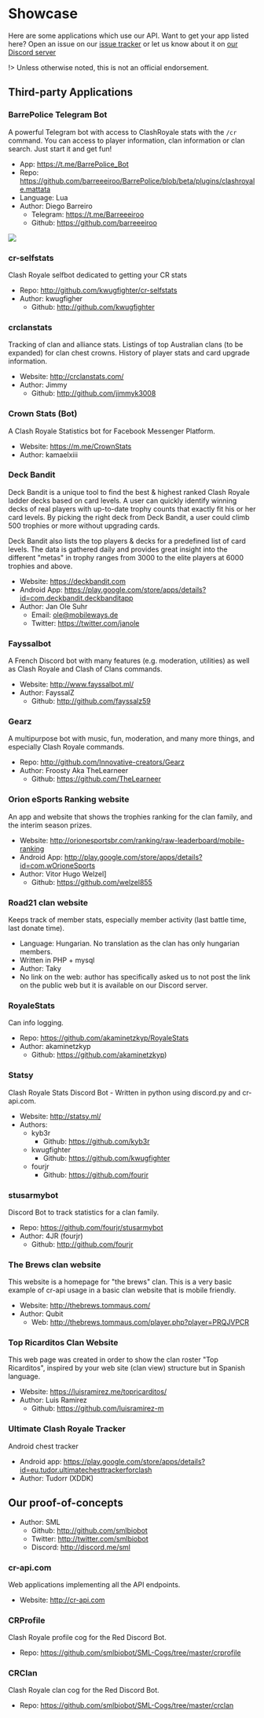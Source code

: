 # Showcase

Here are some applications which use our API. Want to get your app listed here? Open an issue on our [issue tracker](https://github.com/cr-api/cr-api/issues) or let us know about it on [our Discord server](http://discord.me/cr_api)

!> Unless otherwise noted, this is not an official endorsement.

## Third-party Applications

### BarrePolice Telegram Bot

A powerful Telegram bot with access to ClashRoyale stats with the `/cr` command. You can access to player information, clan information or clan search. Just start it and get fun!

- App: https://t.me/BarrePolice_Bot
- Repo: https://github.com/barreeeiroo/BarrePolice/blob/beta/plugins/clashroyale.mattata
- Language: Lua
- Author: Diego Barreiro
    - Telegram: https://t.me/Barreeeiroo
    - Github: https://github.com/barreeeiroo

![](/img/showcase/barrepolice.png)

### cr-selfstats

Clash Royale selfbot dedicated to getting your CR stats

- Repo: http://github.com/kwugfighter/cr-selfstats
- Author: kwugfigher
	- Github: http://github.com/kwugfighter

### crclanstats

Tracking of clan and alliance stats. Listings of top Australian clans (to be expanded) for clan chest crowns. History of player stats and card upgrade information.

- Website: http://crclanstats.com/
- Author: Jimmy
    - Github: http://github.com/jimmyk3008

### Crown Stats (Bot)

A Clash Royale Statistics bot for Facebook Messenger Platform.

- Website: https://m.me/CrownStats
- Author: kamaelxiii

### Deck Bandit

Deck Bandit is a unique tool to find the best & highest ranked Clash Royale ladder decks based on card levels. A user can quickly identify winning decks of real players with up-to-date trophy counts that exactly fit his or her card levels. By picking the right deck from Deck Bandit, a user could climb 500 trophies or more without upgrading cards.

Deck Bandit also lists the top players & decks for a predefined list of card levels. The data is gathered daily and provides great insight into the different "metas" in trophy ranges from 3000 to the elite players at 6000 trophies and above.

- Website: https://deckbandit.com
- Android App: https://play.google.com/store/apps/details?id=com.deckbandit.deckbanditapp
- Author: Jan Ole Suhr
    - Email: [ole@mobileways.de](mailto:ole@mobileways.de)
    - Twitter: https://twitter.com/janole

### Fayssalbot

A French Discord bot with many features (e.g. moderation, utilities) as well as Clash Royale and Clash of Clans commands.

- Website: http://www.fayssalbot.ml/
- Author: FayssalZ
    - Github: http://github.com/fayssalz59

### Gearz

A multipurpose bot with music, fun, moderation, and many more things, and especially Clash Royale commands.

- Repo: http://github.com/Innovative-creators/Gearz
- Author: Froosty Aka TheLearneer
    - Github: https://github.com/TheLearneer

### Orion eSports Ranking website

An app and website that shows the trophies ranking for the clan family, and the interim season prizes.

- Website: http://orionesportsbr.com/ranking/raw-leaderboard/mobile-ranking
- Android App: http://play.google.com/store/apps/details?id=com.wOrioneSports
- Author: Vitor Hugo Welzel]
    - Github: https://github.com/welzel855

### Road21 clan website

Keeps track of member stats, especially member activity (last battle time, last donate time).

- Language: Hungarian. No translation as the clan has only hungarian members.
- Written in PHP + mysql
- Author: Taky
- No link on the web: author has specifically asked us to not post the link on the public web but it is available on our Discord server.

### RoyaleStats

Can info logging.

- Repo: https://github.com/akaminetzkyp/RoyaleStats
- Author: akaminetzkyp
    - Github: https://github.com/akaminetzkyp)

### Statsy

Clash Royale Stats Discord Bot - Written in python using discord.py and cr-api.com.

- Website: http://statsy.ml/
- Authors:
    - kyb3r
        - Github: https://github.com/kyb3r
    - kwugfighter
        - Github: https://github.com/kwugfighter
    - fourjr
        - Github: https://github.com/fourjr

### stusarmybot

Discord Bot to track statistics for a clan family.

- Repo: https://github.com/fourjr/stusarmybot
- Author: 4JR (fourjr)
    - Github: http://github.com/fourjr

### The Brews clan website

This website is a homepage for "the brews" clan. This is a very basic example of cr-api usage in a basic clan website that is mobile friendly.

- Website: http://thebrews.tommaus.com/
- Author: Qubit
    - Web: http://thebrews.tommaus.com/player.php?player=PRQJVPCR

### Top Ricarditos Clan Website

This web page was created in order to show the clan roster "Top Ricarditos", inspired by your web site (clan view) structure but in Spanish language.

- Website: https://luisramirez.me/topricarditos/
- Author: Luis Ramirez
    - Github: https://github.com/luisramirez-m


### Ultimate Clash Royale Tracker

Android chest tracker

- Android app: https://play.google.com/store/apps/details?id=eu.tudor.ultimatechesttrackerforclash
- Author: Tudorr (XDDK)



## Our proof-of-concepts

- Author: SML
    - Github: http://github.com/smlbiobot
    - Twitter: http://twitter.com/smlbiobot
    - Discord: http://discord.me/sml

### cr-api.com

Web applications implementing all the API endpoints.

- Website: http://cr-api.com

### CRProfile

Clash Royale profile cog for the Red Discord Bot.

- Repo: https://github.com/smlbiobot/SML-Cogs/tree/master/crprofile

### CRClan

Clash Royale clan cog for the Red Discord Bot.

- Repo: https://github.com/smlbiobot/SML-Cogs/tree/master/crclan
